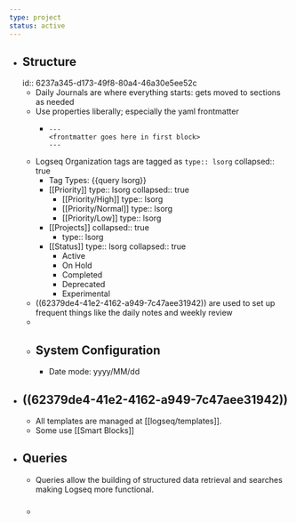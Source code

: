 ```yaml
---
type: project
status: active
---
```


- ## Structure
  id:: 6237a345-d173-49f8-80a4-46a30e5ee52c
	- Daily Journals are where everything starts: gets moved to sections as needed
	- Use properties liberally; especially the yaml frontmatter
		- ```
		  ---
		  <frontmatter goes here in first block>
		  ---
		  ```
	- Logseq Organization tags are tagged as `type:: lsorg`
	  collapsed:: true
		- Tag Types: {{query lsorg}}
		- [[Priority]]
		  type:: lsorg
		  collapsed:: true
			- [[Priority/High]]
			  type:: lsorg
			- [[Priority/Normal]]
			  type:: lsorg
			- [[Priority/Low]]
			  type:: lsorg
		- [[Projects]]
		  collapsed:: true
			- type:: lsorg
		- [[Status]]
		  type:: lsorg
		  collapsed:: true
			- Active
			- On Hold
			- Completed
			- Deprecated
			- Experimental
	- ((62379de4-41e2-4162-a949-7c47aee31942)) are used to set up frequent things like the daily notes and weekly review
	-
	- ## System Configuration
		- Date mode: yyyy/MM/dd
- ## ((62379de4-41e2-4162-a949-7c47aee31942))
	- All templates are managed at [[logseq/templates]].
	- Some use [[Smart Blocks]]
- ## Queries
	- Queries allow the building of structured data retrieval and searches making Logseq more functional.
	- ###